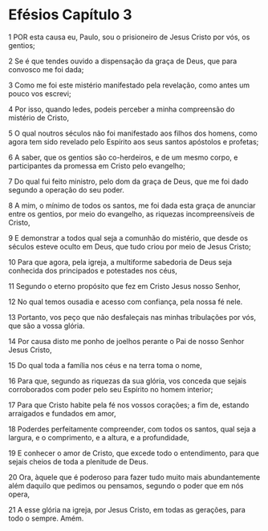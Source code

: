 # Efésios Capítulo 3

1	POR esta causa eu, Paulo, sou o prisioneiro de Jesus Cristo por vós, os gentios;

2	Se é que tendes ouvido a dispensação da graça de Deus, que para convosco me foi dada;

3	Como me foi este mistério manifestado pela revelação, como antes um pouco vos escrevi;

4	Por isso, quando ledes, podeis perceber a minha compreensão do mistério de Cristo,

5	O qual noutros séculos não foi manifestado aos filhos dos homens, como agora tem sido revelado pelo Espírito aos seus santos apóstolos e profetas;

6	A saber, que os gentios são co-herdeiros, e de um mesmo corpo, e participantes da promessa em Cristo pelo evangelho;

7	Do qual fui feito ministro, pelo dom da graça de Deus, que me foi dado segundo a operação do seu poder.

8	A mim, o mínimo de todos os santos, me foi dada esta graça de anunciar entre os gentios, por meio do evangelho, as riquezas incompreensíveis de Cristo,

9	E demonstrar a todos qual seja a comunhão do mistério, que desde os séculos esteve oculto em Deus, que tudo criou por meio de Jesus Cristo;

10	Para que agora, pela igreja, a multiforme sabedoria de Deus seja conhecida dos principados e potestades nos céus,

11	Segundo o eterno propósito que fez em Cristo Jesus nosso Senhor,

12	No qual temos ousadia e acesso com confiança, pela nossa fé nele.

13	Portanto, vos peço que não desfaleçais nas minhas tribulações por vós, que são a vossa glória.

14	Por causa disto me ponho de joelhos perante o Pai de nosso Senhor Jesus Cristo,

15	Do qual toda a família nos céus e na terra toma o nome,

16	Para que, segundo as riquezas da sua glória, vos conceda que sejais corroborados com poder pelo seu Espírito no homem interior;

17	Para que Cristo habite pela fé nos vossos corações; a fim de, estando arraigados e fundados em amor,

18	Poderdes perfeitamente compreender, com todos os santos, qual seja a largura, e o comprimento, e a altura, e a profundidade,

19	E conhecer o amor de Cristo, que excede todo o entendimento, para que sejais cheios de toda a plenitude de Deus.

20	Ora, àquele que é poderoso para fazer tudo muito mais abundantemente além daquilo que pedimos ou pensamos, segundo o poder que em nós opera,

21	A esse glória na igreja, por Jesus Cristo, em todas as gerações, para todo o sempre. Amém.


